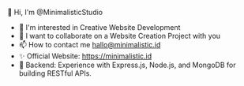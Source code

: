 👋 Hi, I'm @MinimalisticStudio
- 👀 I'm interested in Creative Website Development
- 💞️ I want to collaborate on a Website Creation Project with you
- 📫 How to contact me hallo@minimalistic.id
- ✨ Official Website: https://minimalistic.id
- 🚀 Backend: Experience with Express.js, Node.js, and MongoDB for building RESTful APIs.
